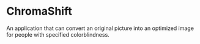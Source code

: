 # ChromaShift
An application that can convert an original picture into an optimized image for people with specified colorblindness.
